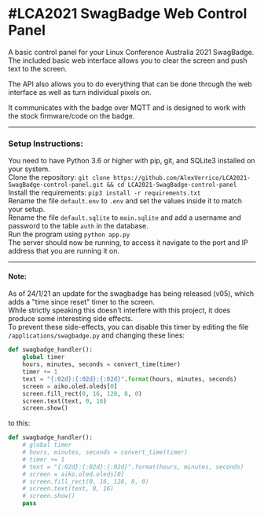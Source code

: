 # #LCA2021 SwagBadge Web Control Panel

A basic control panel for your Linux Conference Australia 2021 SwagBadge.
The included basic web interface allows you to clear the screen and push text to the screen.

The API also allows you to do everything that can be done through the web interface as well as turn individual pixels on.

It communicates with the badge over MQTT and is designed to work with the stock firmware/code on the badge. 

---
### Setup Instructions:
You need to have Python 3.6 or higher with pip, git, and SQLite3 installed on your system.  
Clone the repository: `git clone https://github.com/AlexVerrico/LCA2021-SwagBadge-control-panel.git && cd LCA2021-SwagBadge-control-panel`  
Install the requirements: `pip3 install -r requirements.txt`  
Rename the file `default.env` to `.env` and set the values inside it to match your setup.  
Rename the file `default.sqlite` to `main.sqlite` and add a username and password to the table `auth` in the database.  
Run the program using `python app.py`  
The server should now be running, to access it navigate to the port and IP address that you are running it on.  

  ---
  
#### Note: 
As of 24/1/21 an update for the swagbadge has being released (v05), which adds a "time since reset" timer to the screen.   
While strictly speaking this doesn't interfere with this project, it does produce some interesting side effects.  
To prevent these side-effects, you can disable this timer by editing the file `/applications/swagbadge.py` and changing these lines:
```python
def swagbadge_handler():
    global timer
    hours, minutes, seconds = convert_time(timer)
    timer += 1
    text = "{:02d}:{:02d}:{:02d}".format(hours, minutes, seconds)
    screen = aiko.oled.oleds[0]
    screen.fill_rect(0, 16, 128, 8, 0)
    screen.text(text, 0, 16)
    screen.show()
```
to this:
```python
def swagbadge_handler():
    # global timer
    # hours, minutes, seconds = convert_time(timer)
    # timer += 1
    # text = "{:02d}:{:02d}:{:02d}".format(hours, minutes, seconds)
    # screen = aiko.oled.oleds[0]
    # screen.fill_rect(0, 16, 128, 8, 0)
    # screen.text(text, 0, 16)
    # screen.show()
    pass
```
